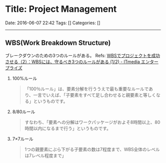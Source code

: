 # Title: Project Management

Date: 2016-06-07 22:42
Tags: []
Categories: []

<!-- toc -->

---

## WBS(Work Breakdown Structure)

ブレークダウンのための3つのルールがある。
Refs: [WBSでプロジェクトを成功させる（2）：WBSには、守るべき3つのルールがある (1/2) - ITmedia エンタープライズ](http://www.itmedia.co.jp/im/articles/1001/27/news103.html)

1. 100%ルール
    > 「100％ルール」は、要素分解を行ううえで最も重要なルールであり、一言でいえば、「子要素をすべて足し合わせると親要素と等しくなる」というものです。
2. 8/80ルール
    > すなわち、「要素への分解はワークパッケージがおよそ8時間以上、80時間以内になるまで行う」というものです。
3. 7×7ルール
    > 1つの親要素にぶら下がる子要素の数は7程度まで、WBS全体のレベルは7レベル程度まで」

